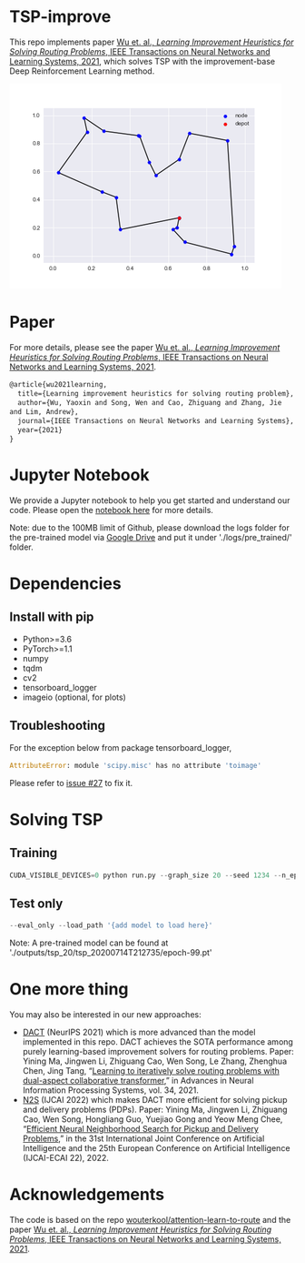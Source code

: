 # TSP-improve
This repo implements paper [Wu et. al., *Learning Improvement Heuristics for Solving Routing Problems*, IEEE Transactions on Neural Networks and Learning Systems, 2021](https://arxiv.org/abs/1912.05784v2), which solves TSP with the improvement-base Deep Reinforcement Learning method.

![tsp](./outputs/ep_gif_0.gif)

# Paper
For more details, please see the paper [Wu et. al., *Learning Improvement Heuristics for Solving Routing Problems*, IEEE Transactions on Neural Networks and Learning Systems, 2021](https://arxiv.org/abs/1912.05784v2).

```
@article{wu2021learning,
  title={Learning improvement heuristics for solving routing problem},
  author={Wu, Yaoxin and Song, Wen and Cao, Zhiguang and Zhang, Jie and Lim, Andrew},
  journal={IEEE Transactions on Neural Networks and Learning Systems},
  year={2021}
}
```

# Jupyter Notebook
We provide a Jupyter notebook to help you get started and understand our code. Please open the  [notebook here](Solving%20TSP%20with%20Improvement-base%20DRL.ipynb) for more details.

Note: due to the 100MB limit of Github, please download the logs folder for the pre-trained model via [Google Drive](https://drive.google.com/drive/folders/1IaFPXh1IzHz02LqBSRa2wqhPjQ7WksOd?usp=sharing) and put it under './logs/pre_trained/' folder.

# Dependencies
## Install with pip
* Python>=3.6
* PyTorch>=1.1
* numpy
* tqdm
* cv2
* tensorboard_logger
* imageio (optional, for plots)

## Troubleshooting
For the exception below from package tensorboard_logger,
```python
AttributeError: module 'scipy.misc' has no attribute 'toimage'
```
Please refer to [issue #27](https://github.com/TeamHG-Memex/tensorboard_logger/issues/27) to fix it.

# Solving TSP
## Training
```python
CUDA_VISIBLE_DEVICES=0 python run.py --graph_size 20 --seed 1234 --n_epochs 100 --batch_size 512 --epoch_size 5120 --val_size 1000 --eval_batch_size 1000 --val_dataset './datasets/tsp_20_10000.pkl' --no_assert --run_name training
```

## Test only
```python
--eval_only --load_path '{add model to load here}'
```
Note: A pre-trained model can be found at './outputs/tsp_20/tsp_20200714T212735/epoch-99.pt'

# One more thing
You may also be interested in our new approaches:

- [DACT](https://github.com/yining043/VRP-DACT) (NeurIPS 2021) which is more advanced than the model implemented in this repo. DACT achieves the SOTA performance among purely learning-based improvement solvers for routing problems. Paper: Yining Ma, Jingwen Li, Zhiguang Cao, Wen Song, Le Zhang, Zhenghua Chen, Jing Tang, “[Learning to iteratively solve routing problems with dual-aspect collaborative transformer](https://arxiv.org/abs/2110.02544),” in Advances in Neural Information Processing Systems, vol. 34, 2021.
- [N2S](https://github.com/yining043/PDP-N2S) (IJCAI 2022) which makes DACT more efficient for solving pickup and delivery problems (PDPs). Paper: Yining Ma, Jingwen Li, Zhiguang Cao, Wen Song, Hongliang Guo, Yuejiao Gong and Yeow Meng Chee, “[Efficient Neural Neighborhood Search for Pickup and Delivery Problems](https://arxiv.org/abs/xxxx),” in the 31st International Joint Conference on Artificial Intelligence and the 25th European Conference on Artificial Intelligence (IJCAI-ECAI 22), 2022.

# Acknowledgements
The code is  based on the repo [wouterkool/attention-learn-to-route](https://github.com/wouterkool/attention-learn-to-route) and the paper [Wu et. al., *Learning Improvement Heuristics for Solving Routing Problems*, IEEE Transactions on Neural Networks and Learning Systems, 2021](https://arxiv.org/abs/1912.05784v2).
